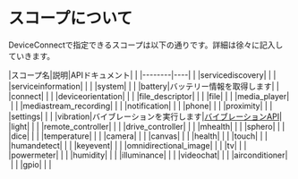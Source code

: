 # スコープについて

DeviceConnectで指定できるスコープは以下の通りです。詳細は徐々に記入していきます。

|スコープ名|説明|APIドキュメント|&nbsp;|
|--------|----|&nbsp;|
|servicediscovery|&nbsp;|&nbsp;|
|serviceinformation|&nbsp;|&nbsp;|
|system|&nbsp;|&nbsp;|
|battery|バッテリー情報を取得します|&nbsp;|
|connect|&nbsp;|&nbsp;|
|deviceorientation|&nbsp;|&nbsp;|
|file_descriptor|&nbsp;|&nbsp;|
|file|&nbsp;|&nbsp;|
|media_player|&nbsp;|&nbsp;|
|mediastream_recording|&nbsp;|&nbsp;|
|notification|&nbsp;|&nbsp;|
|phone|&nbsp;|&nbsp;|
|proximity|&nbsp;|&nbsp;|
|settings|&nbsp;|&nbsp;|
|vibration|バイブレーションを実行します|[バイブレーションAPI](./vibration/)|
|light|&nbsp;|&nbsp;|
|remote_controller|&nbsp;|&nbsp;|
|drive_controller|&nbsp;|&nbsp;|
|mhealth|&nbsp;|&nbsp;|
|sphero|&nbsp;|&nbsp;|
|dice|&nbsp;|&nbsp;|
|temperature|&nbsp;|&nbsp;|
|camera|&nbsp;|&nbsp;|
|canvas|&nbsp;|&nbsp;|
|health|&nbsp;|&nbsp;|
|touch|&nbsp;|&nbsp;|
|humandetect|&nbsp;|&nbsp;|
|keyevent|&nbsp;|&nbsp;|
|omnidirectional_image|&nbsp;|&nbsp;|
|tv|&nbsp;|&nbsp;|
|powermeter|&nbsp;|&nbsp;|
|humidity|&nbsp;|&nbsp;|
|illuminance|&nbsp;|&nbsp;|
|videochat|&nbsp;|&nbsp;|
|airconditioner|&nbsp;|&nbsp;|
|gpio|&nbsp;|&nbsp;|
